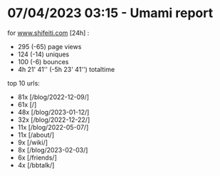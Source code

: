 # 07/04/2023 03:15 - Umami report
for www.shifeiti.com [24h] :

 - 295 (-65) page views
 - 124 (-14) uniques
 - 100 (-6) bounces
 - 4h 21' 41'' (-5h 23' 41'') totaltime


top 10 urls:
 - 81x [/blog/2022-12-09/]
 - 61x [/]
 - 48x [/blog/2023-01-12/]
 - 32x [/blog/2022-12-22/]
 - 11x [/blog/2022-05-07/]
 - 11x [/about/]
 - 9x [/wiki/]
 - 8x [/blog/2023-02-03/]
 - 6x [/friends/]
 - 4x [/bbtalk/]


